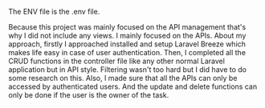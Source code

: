 The ENV file is the .env file.

Because this project was mainly focused on the API management that's why I did not include any views. I mainly focused on the APIs.
About my approach, firstly I approached installed and setup Laravel Breeze which makes life easy in case of user authentication.
Then, I completed all the CRUD functions in the controller file like any other normal Laravel application but in API style.
Filtering wasn't too hard but I did have to do some research on this.
Also, I made sure that all the APIs can only be accessed by authenticated users. And the update and delete functions can only be done if the user is the owner of the task.

